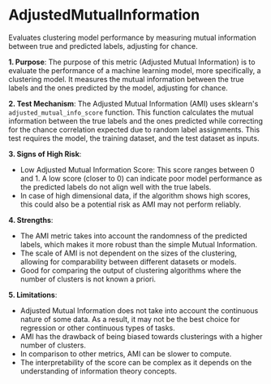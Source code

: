 # AdjustedMutualInformation

Evaluates clustering model performance by measuring mutual information between true and predicted labels, adjusting
for chance.

**1. Purpose**: The purpose of this metric (Adjusted Mutual Information) is to evaluate the performance of a
machine learning model, more specifically, a clustering model. It measures the mutual information between the true
labels and the ones predicted by the model, adjusting for chance.

**2. Test Mechanism**: The Adjusted Mutual Information (AMI) uses sklearn's `adjusted_mutual_info_score` function.
This function calculates the mutual information between the true labels and the ones predicted while correcting for
the chance correlation expected due to random label assignments. This test requires the model, the training
dataset, and the test dataset as inputs.

**3. Signs of High Risk**:
- Low Adjusted Mutual Information Score: This score ranges between 0 and 1. A low score (closer to 0) can indicate
poor model performance as the predicted labels do not align well with the true labels.
- In case of high dimensional data, if the algorithm shows high scores, this could also be a potential risk as AMI
may not perform reliably.

**4. Strengths**:
- The AMI metric takes into account the randomness of the predicted labels, which makes it more robust than the
simple Mutual Information.
- The scale of AMI is not dependent on the sizes of the clustering, allowing for comparability between different
datasets or models.
- Good for comparing the output of clustering algorithms where the number of clusters is not known a priori.

**5. Limitations**:
- Adjusted Mutual Information does not take into account the continuous nature of some data. As a result, it may
not be the best choice for regression or other continuous types of tasks.
- AMI has the drawback of being biased towards clusterings with a higher number of clusters.
- In comparison to other metrics, AMI can be slower to compute.
- The interpretability of the score can be complex as it depends on the understanding of information theory
concepts.